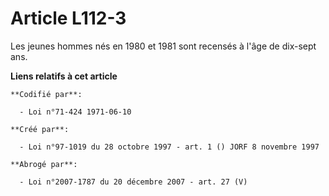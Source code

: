 # Article L112-3

Les jeunes hommes nés en 1980 et 1981 sont recensés à l'âge de dix-sept ans.

**Liens relatifs à cet article**

	**Codifié par**:

	  - Loi n°71-424 1971-06-10

	**Créé par**:

	  - Loi n°97-1019 du 28 octobre 1997 - art. 1 () JORF 8 novembre 1997

	**Abrogé par**:

	  - Loi n°2007-1787 du 20 décembre 2007 - art. 27 (V)

